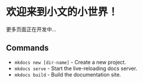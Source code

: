 # 欢迎来到小文的小世界！

更多页面正在开发中...

## Commands

* `mkdocs new [dir-name]` - Create a new project.
* `mkdocs serve` - Start the live-reloading docs server.
* `mkdocs build` - Build the documentation site.
